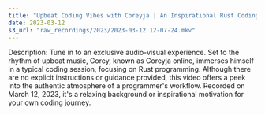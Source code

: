 ```yaml
---
title: "Upbeat Coding Vibes with Coreyja | An Inspirational Rust Coding Stream"
date: 2023-03-12
s3_url: "raw_recordings/2023/2023-03-12 12-07-24.mkv"
---
```


Description:
Tune in to an exclusive audio-visual experience. Set to the rhythm of upbeat music, Corey, known as Coreyja online, immerses himself in a typical coding session, focusing on Rust programming. Although there are no explicit instructions or guidance provided, this video offers a peek into the authentic atmosphere of a programmer's workflow. Recorded on March 12, 2023, it's a relaxing background or inspirational motivation for your own coding journey.

